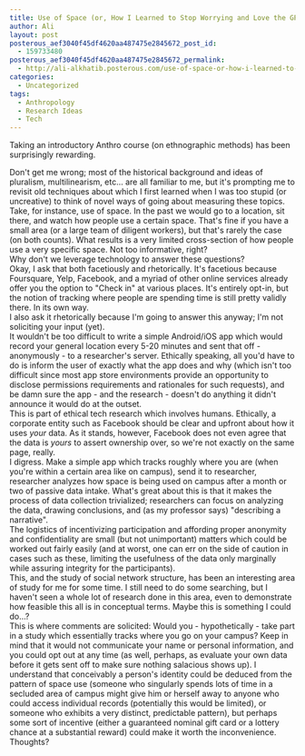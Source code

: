 ```yaml
---
title: Use of Space (or, How I Learned to Stop Worrying and Love the GPS)
author: Ali
layout: post
posterous_aef3040f45df4620aa487475e2845672_post_id:
  - 159733480
posterous_aef3040f45df4620aa487475e2845672_permalink:
  - http://ali-alkhatib.posterous.com/use-of-space-or-how-i-learned-to-stop-worryin
categories:
  - Uncategorized
tags:
  - Anthropology
  - Research Ideas
  - Tech
---
```

Taking an introductory Anthro course (on ethnographic methods) has been surprisingly rewarding. 
<div>
  Don't get me wrong; most of the historical background and ideas of pluralism, multilinearism, etc... are all familiar to me, but it's prompting me to revisit old techniques about which I first learned when I was too stupid (or uncreative) to think of novel ways of going about measuring these topics.
</div>

<div>
  Take, for instance, use of space. In the past we would go to a location, sit there, and watch how people use a certain space. That's fine if you have a small area (or a large team of diligent workers), but that's rarely the case (on both counts). What results is a very limited cross-section of how people use a very specific space. Not too informative, right?
</div>

<div>
  Why don't we leverage technology to answer these questions?
</div>

<div>
  Okay, I ask that both facetiously and rhetorically. It's facetious because Foursquare, Yelp, Facebook, and a myriad of other online services already offer you the option to "Check in" at various places. It's entirely opt-in, but the notion of tracking where people are spending time is still pretty validly there. In its own way.
</div>

<div>
  I also ask it rhetorically because I'm going to answer this anyway; I'm not soliciting your input (yet).
</div>

<div>
  It wouldn't be too difficult to write a simple Android/iOS app which would record your general location every 5-20 minutes and sent that off - anonymously - to a researcher's server. Ethically speaking, all you'd have to do is inform the user of exactly what the app does and why (which isn't too difficult since most app store environments provide an opportunity to disclose permissions requirements and rationales for such requests), and be damn sure the app - and the research - doesn't do anything it didn't announce it would do at the outset.
</div>

<div>
  This is part of ethical tech research which involves humans. Ethically, a corporate entity such as Facebook should be clear and upfront about how it uses <i>your</i> data. As it stands, however, Facebook does not even agree that the data is <i>yours</i> to assert ownership over, so we're not exactly on the same page, really.
</div>

<div>
  I digress. Make a simple app which tracks roughly where you are (when you're within a certain area like on campus), send it to researcher, researcher analyzes how space is being used on campus after a month or two of passive data intake. What's great about this is that it makes the process of data collection trivialized; researchers can focus on analyzing the data, drawing conclusions, and (as my professor says) "describing a narrative".
</div>

<div>
  The logistics of incentivizing participation and affording proper anonymity and confidentiality are small (but not unimportant) matters which could be worked out fairly easily (and at worst, one can err on the side of caution in cases such as these, limiting the usefulness of the data only marginally while assuring integrity for the participants).
</div>

<div>
  This, and the study of social network structure, has been an interesting area of study for me for some time. I still need to do some searching, but I haven't seen a whole lot of research done in this area, even to demonstrate how feasible this all is in conceptual terms. Maybe this is something I could do...?
</div>

<div>
  This is where comments are solicited: Would you - hypothetically - take part in a study which essentially tracks where you go on your campus? Keep in mind that it would not communicate your name or personal information, and you could opt out at any time (as well, perhaps, as evaluate your own data before it gets sent off to make sure nothing salacious shows up). I understand that conceivably a person's identity could be deduced from the pattern of space use (someone who singularly spends lots of time in a secluded area of campus might give him or herself away to anyone who could access individual records (potentially this would be limited), or someone who exhibits a very distinct, predictable pattern), but perhaps some sort of incentive (either a guaranteed nominal gift card or a lottery chance at a substantial reward) could make it worth the inconvenience.
</div>

<div>
  Thoughts?
</div>
